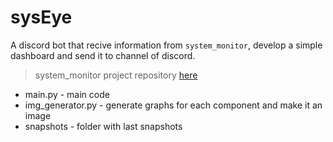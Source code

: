 # sysEye
A discord bot that recive information from `system_monitor`, develop a simple dashboard and send it to channel of discord.
> system_monitor project repository [here](https://github.com/Gonzaa21/system_monitor)

- main.py - main code
- img_generator.py - generate graphs for each component and make it an image
- snapshots - folder with last snapshots